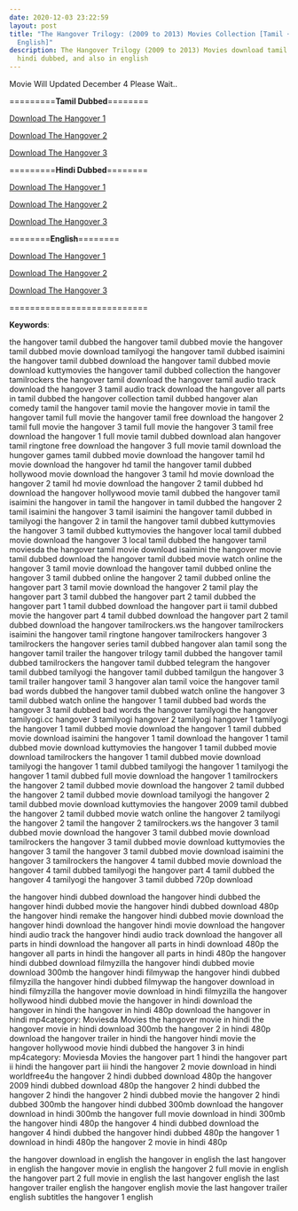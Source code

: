 ```yaml
---
date: 2020-12-03 23:22:59
layout: post
title: "The Hangover Trilogy: (2009 to 2013) Movies Collection [Tamil + Hindi +
  English]"
description: The Hangover Trilogy (2009 to 2013) Movies download tamil dubbed,
  hindi dubbed, and also in english
---
```

Movie Will Updated December 4 Please Wait..

\=========**Tamil Dubbed**========

[Download The Hangover 1](https://hd.isaiminiweb.online/the-hangover-2009-movie-download-720p-bdrip-tamil-hindi-eng-x264-850mb/)

[Download The Hangover 2](https://hd.isaiminiweb.online/the-hangover-ll-2011-movie-download-720p-bdrip-tamil-hindi-eng-x264-850mb/)

[](https://hd.isaiminiweb.online/the-hangover-ll-2011-movie-download-720p-bdrip-tamil-hindi-eng-x264-850mb/)[Download The Hangover 3](https://hd.isaiminiweb.online/the-hangover-lll-2013-720p-bdrip-tamil-hindi-eng-x264-900mb/)

\=========**Hindi Dubbed**========

[Download The Hangover 1](https://hd.isaiminiweb.online/the-hangover-2009-movie-download-720p-bdrip-tamil-hindi-eng-x264-850mb/)

[Download The Hangover 2](https://hd.isaiminiweb.online/the-hangover-ll-2011-movie-download-720p-bdrip-tamil-hindi-eng-x264-850mb/)

[](https://hd.isaiminiweb.online/the-hangover-ll-2011-movie-download-720p-bdrip-tamil-hindi-eng-x264-850mb/)[Download The Hangover 3](https://hd.isaiminiweb.online/the-hangover-lll-2013-720p-bdrip-tamil-hindi-eng-x264-900mb/)

\========**English**========

[Download The Hangover 1](https://hd.isaiminiweb.online/the-hangover-2009-movie-download-720p-bdrip-tamil-hindi-eng-x264-850mb/)

[Download The Hangover 2](https://hd.isaiminiweb.online/the-hangover-ll-2011-movie-download-720p-bdrip-tamil-hindi-eng-x264-850mb/)

[](https://hd.isaiminiweb.online/the-hangover-ll-2011-movie-download-720p-bdrip-tamil-hindi-eng-x264-850mb/)[Download The Hangover 3](https://hd.isaiminiweb.online/the-hangover-lll-2013-720p-bdrip-tamil-hindi-eng-x264-900mb/)

\===========================

**Keywords**:

the hangover tamil dubbed
the hangover tamil dubbed movie
the hangover tamil dubbed movie download tamilyogi
the hangover tamil dubbed isaimini
the hangover tamil dubbed download
the hangover tamil dubbed movie download kuttymovies
the hangover tamil dubbed collection
the hangover tamilrockers
the hangover tamil download
the hangover tamil audio track download
the hangover 3 tamil audio track download
the hangover all parts in tamil dubbed
the hangover collection tamil dubbed
hangover alan comedy tamil
the hangover tamil movie
the hangover movie in tamil
the hangover tamil full movie
the hangover tamil free download
the hangover 2 tamil full movie
the hangover 3 tamil full movie
the hangover 3 tamil free download
the hangover 1 full movie tamil dubbed download
alan hangover tamil ringtone free download
the hangover 3 full movie tamil download
the hungover games tamil dubbed movie download
the hangover tamil hd movie download
the hangover hd tamil
the hangover tamil dubbed hollywood movie download
the hangover 3 tamil hd movie download
the hangover 2 tamil hd movie download
the hangover 2 tamil dubbed hd download
the hangover hollywood movie tamil dubbed
the hangover tamil isaimini
the hangover in tamil
the hangover in tamil dubbed
the hangover 2 tamil isaimini
the hangover 3 tamil isaimini
the hangover tamil dubbed in tamilyogi
the hangover 2 in tamil
the hangover tamil dubbed kuttymovies
the hangover 3 tamil dubbed kuttymovies
the hangover local tamil dubbed movie download
the hangover 3 local tamil dubbed
the hangover tamil moviesda
the hangover tamil movie download isaimini
the hangover movie tamil dubbed download
the hangover tamil dubbed movie watch online
the hangover 3 tamil movie download
the hangover tamil dubbed online
the hangover 3 tamil dubbed online
the hangover 2 tamil dubbed online
the hangover part 3 tamil movie download
the hangover 2 tamil play
the hangover part 3 tamil dubbed
the hangover part 2 tamil dubbed
the hangover part 1 tamil dubbed download
the hangover part ii tamil dubbed movie
the hangover part 4 tamil dubbed download
the hangover part 2 tamil dubbed download
the hangover tamilrockers.ws
the hangover tamilrockers isaimini
the hangover tamil ringtone
hangover tamilrockers
hangover 3 tamilrockers
the hangover series tamil dubbed
hangover alan tamil song
the hangover tamil trailer
the hangover trilogy tamil dubbed
the hangover tamil dubbed tamilrockers
the hangover tamil dubbed telegram
the hangover tamil dubbed tamilyogi
the hangover tamil dubbed tamilgun
the hangover 3 tamil trailer
hangover tamil 3
hangover alan tamil voice
the hangover tamil bad words dubbed
the hangover tamil dubbed watch online
the hangover 3 tamil dubbed watch online
the hangover 1 tamil dubbed bad words
the hangover 3 tamil dubbed bad words
the hangover tamilyogi
the hangover tamilyogi.cc
hangover 3 tamilyogi
hangover 2 tamilyogi
hangover 1 tamilyogi
the hangover 1 tamil dubbed movie download
the hangover 1 tamil dubbed movie download isaimini
the hangover 1 tamil download
the hangover 1 tamil dubbed movie download kuttymovies
the hangover 1 tamil dubbed movie download tamilrockers
the hangover 1 tamil dubbed movie download tamilyogi
the hangover 1 tamil dubbed tamilyogi
the hangover 1 tamilyogi
the hangover 1 tamil dubbed full movie download
the hangover 1 tamilrockers
the hangover 2 tamil dubbed movie download
the hangover 2 tamil dubbed
the hangover 2 tamil dubbed movie download tamilyogi
the hangover 2 tamil dubbed movie download kuttymovies
the hangover 2009 tamil dubbed
the hangover 2 tamil dubbed movie watch online
the hangover 2 tamilyogi
the hangover 2 tamil
the hangover 2 tamilrockers.ws
the hangover 3 tamil dubbed movie download
the hangover 3 tamil dubbed movie download tamilrockers
the hangover 3 tamil dubbed movie download kuttymovies
the hangover 3 tamil
the hangover 3 tamil dubbed movie download isaimini
the hangover 3 tamilrockers
the hangover 4 tamil dubbed movie download
the hangover 4 tamil dubbed tamilyogi
the hangover part 4 tamil dubbed
the hangover 4 tamilyogi
the hangover 3 tamil dubbed 720p download

the hangover hindi dubbed download
the hangover hindi dubbed
the hangover hindi dubbed movie
the hangover hindi dubbed download 480p
the hangover hindi remake
the hangover hindi dubbed movie download
the hangover hindi download
the hangover hindi movie download
the hangover hindi audio track
the hangover hindi audio track download
the hangover all parts in hindi download
the hangover all parts in hindi download 480p
the hangover all parts in hindi
the hangover all parts in hindi 480p
the hangover hindi dubbed download filmyzilla
the hangover hindi dubbed movie download 300mb
the hangover hindi filmywap
the hangover hindi dubbed filmyzilla
the hangover hindi dubbed filmywap
the hangover download in hindi filmyzilla
the hangover movie download in hindi filmyzilla
the hangover hollywood hindi dubbed movie
the hangover in hindi download
the hangover in hindi
the hangover in hindi 480p download
the hangover in hindi mp4category: Moviesda Movies
the hangover movie in hindi
the hangover movie in hindi download 300mb
the hangover 2 in hindi 480p download
the hangover trailer in hindi
the hangover hindi movie
the hangover hollywood movie hindi dubbed
the hangover 3 in hindi mp4category: Moviesda Movies
the hangover part 1 hindi
the hangover part ii hindi
the hangover part iii hindi
the hangover 2 movie download in hindi worldfree4u
the hangover 2 hindi dubbed download 480p
the hangover 2009 hindi dubbed download 480p
the hangover 2 hindi dubbed
the hangover 2 hindi
the hangover 2 hindi dubbed movie
the hangover 2 hindi dubbed 300mb
the hangover hindi dubbed 300mb download
the hangover download in hindi 300mb
the hangover full movie download in hindi 300mb
the hangover hindi 480p
the hangover 4 hindi dubbed download
the hangover 4 hindi dubbed
the hangover hindi dubbed 480p
the hangover 1 download in hindi 480p
the hangover 2 movie in hindi 480p

the hangover download in english
the hangover in english
the last hangover in english
the hangover movie in english
the hangover 2 full movie in english
the hangover part 2 full movie in english
the last hangover english
the last hangover trailer english
the hangover english movie
the last hangover trailer english subtitles
the hangover 1 english